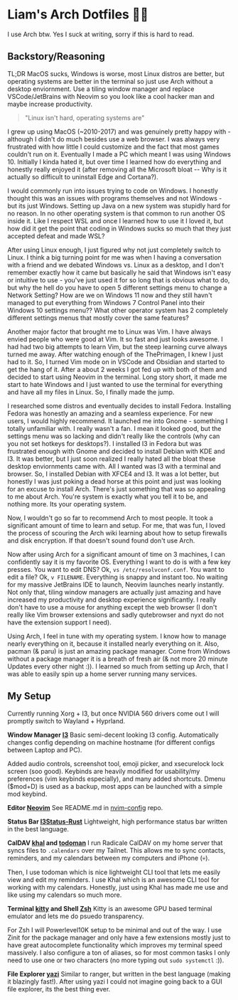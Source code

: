 # Liam's Arch Dotfiles 🏄🏽

I use Arch btw. Yes I suck at writing, sorry if this is hard to read.

## Backstory/Reasoning

TL;DR MacOS sucks, Windows is worse, most Linux distros are better,
but operating systems are better in the terminal so just use Arch
without a desktop enviornment. Use a tiling window manager
and replace VSCode/JetBrains with Neovim so you look like a cool
hacker man and maybe increase productivity.

 > "Linux isn't hard, operating systems are"

I grew up using MacOS (~2010-2017) and was genuinely pretty
happy with - although I didn't do much besides use a web
browser. I was always very frustrated with how little I could customize
and the fact that most games couldn't run on it.
Eventually I made a PC which meant I was using Windows 10.
Initially I kinda hated it, but over time I learned how
do everything and honestly really enjoyed it (after
removing all the Microsoft bloat -- Why is it actually
so difficult to uninstall Edge and Cortana?).

I would commonly run into issues trying to code on Windows.
I honestly thought this was an issues with programs themselves
and not Windows - but its just Windows. Setting up Java
on a new system was stupidly hard for no reason. In no other operating
system is that common to run another OS inside
it. Like I respect WSL and once I learned how to use it
I loved it, but how did it get the point that coding in Windows
sucks so much that they just accepted defeat and made WSL?

After using Linux enough, I just figured why
not just completely switch to Linux. I think a big turning point
for me was when I having a conversation with a friend and we
debated Windows vs. Linux as a desktop, and I don't remember
exactly how it came but basically he said that Windows isn't
easy or intuitive to use - you've just used it for so long
that is obvious what to do, but why the hell do you have
to open 5 different settings menu to change a Network Setting?
How are we on Windows 11 now and they still havn't managed
to put everything from Windows 7 Control Panel into their
Windows 10 settings menu?? What other operator system
has 2 completely different settings menus that mostly
cover the same features?

Another major factor that brought me to Linux was Vim. I have
always envied people who were good at Vim. It so fast
and just looks awesome. I had had two big attempts to learn
Vim, but the steep learning curve always turned me away.
After watching enough of the ThePrimagen, I knew I just had
to it. So, I turned Vim mode on in VSCode and Obsidian and
started to get the hang of it. After a about 2 weeks I got
fed up with both of them and decided to start using Neovim
in the terminal. Long story short, it made me start to hate
Windows and I just wanted to use the terminal for everything
and have all my files in Linux. So, I finally made the jump.

I researched some distros and eventually decides to install
Fedora. Installing Fedora was honestly an amazing and a seamless
experience. For new users, I would highly recommend. It launched
me into Gnome - something I totally unfamiliar with. I really
wasn't a fan. I mean it looked good, but the settings menu
was so lacking and didn't really like the controls (why
can you not set hotkeys for desktops?).
I installed I3 in Fedora but was
frustrated enough with Gnome and decided to install Debian with KDE and I3.
It was better, but I just soon realized I really hated all
the bloat these desktop enviornments came with. All I wanted
was I3 with a terminal and browser. So, I installed Debian
with XFCE4 and I3. It was a lot better, but honestly I was
just poking a dead horse at this point and just was looking
for an excuse to install Arch. There's just something that
was so appealing to me about Arch. You're system is exactly what
you tell it to be, and nothing more. Its your operating system.

Now, I wouldn't go so far to recommend Arch to most people.
It took a significant
amount of time to learn and setup. For me, that was fun, I loved
the process of scouring the Arch wiki learning about how to
setup firewalls and disk encryption. If that doesn't sound found
don't use Arch.

Now after using Arch for a
significant amount of time on 3 machines, I can confidently say
it is my favorite OS. Everything I want to do is with a few
key presses. You want to edit DNS? Ok, `vs /etc/resolvconf.conf`.
You want to edit a file? Ok, `v FILENAME`. Everything is
snappy and instant too. No waiting for my massive JetBrains IDE
to launch, Neovim launches nearly instantly. Not only
that, tiling window managers are actually just amazing and have
increased my productivity and desktop experience significantly.
I really don't have to use a mouse for anything except the web
browser (I don't really like Vim browser extensions and sadly
qutebrowser and nyxt do not have the extension support I need).

Using Arch, I feel in tune with my operating system. I know
how to manage nearly everything on it, because it installed
nearly everything on it. Also, pacman (& paru) is just an
amazing package manager. Come from Windows without a package
manager it is a breath of fresh air (& not more 20 minute
Updates every other night :)). I learned so much from
setting up Arch, that I was able to easily spin up a home
server running many services.


## My Setup

Currently running Xorg + I3, but once NVIDIA 560
drivers come out I will promptly switch to Wayland + Hyprland.

__Window Manager [I3](.config/i3)__
Basic semi-decent looking I3 config. Automatically
changes config depending on machine hostname (for
different configs between Laptop and PC).

Added audio controls, screenshot tool, emoji picker,
and xsecurelock lock screen (soo good). Keybinds
are heavily modified for usability/my preferences
(vim keybinds especially), and many added shortcuts.
Dmenu ($mod+D) is used as a backup, most apps can
be launched with a simple mod keybind.

__Editor [Neovim](https://github.com/LiamSnow/nvim-config)__
See README.md in [nvim-config](https://github.com/LiamSnow/nvim-config) repo.

__Status Bar [I3Status-Rust](.config/i3status-rust)__
Lightweight, high performance status bar written in the
best language.

__CalDAV [khal](.config/khal) and [todoman](.config/todoman)__
I run Radicale CalDAV on my home server that syncs files
to `.calendars` over my Tailnet. This allows me to sync
contacts, reminders, and my calendars between my computers
and iPhone (💀).

Then, I use todoman which is nice lightweight CLI tool
that lets me easily view and edit my reminders. I use
Khal which is an awesome CLI tool for working with my
calendars. Honestly, just using Khal has made me use
and like using my calendars so much more.

__Terminal [kitty](.config/kitty) and Shell [Zsh](.zshrc)__
Kitty is an awesome GPU based terminal emulator and lets
me do psuedo transparency.

For Zsh I will Powerlevel10K setup to be minimal
and out of the way. I use Zinit for the package manager
and only have a few extensions mostly just to have
great autocomplete functionality which improves
my terminal speed massively. I also configure a ton
of aliases, so for most common tasks I only need to use
one or two characters (no more typing out `sudo systemctl` :)).

__File Explorer [yazi](.config/yazi)__
Similar to ranger, but written in the best language (making it
blazingly fast!). After using yazi I could not imagine
going back to a GUI file explorer, its the best thing ever.

